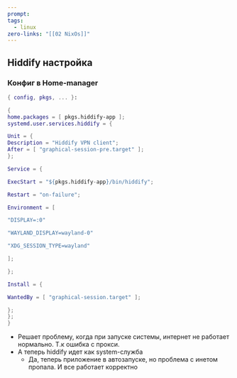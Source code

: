 ```yaml
---
prompt: 
tags:
  - linux
zero-links: "[[02 NixOs]]"
---
```

## Hiddify настройка

### Конфиг в Home-manager
```nix
{ config, pkgs, ... }:

{
home.packages = [ pkgs.hiddify-app ];
systemd.user.services.hiddify = {

Unit = {
Description = "Hiddify VPN client";
After = [ "graphical-session-pre.target" ];
};

Service = {

ExecStart = "${pkgs.hiddify-app}/bin/hiddify";

Restart = "on-failure";

Environment = [

"DISPLAY=:0"

"WAYLAND_DISPLAY=wayland-0"

"XDG_SESSION_TYPE=wayland"

];

};

Install = {

WantedBy = [ "graphical-session.target" ];

};
};
}
```

- Решает проблему, когда при запуске  системы, интернет не работает нормально. Т.к ошибка с прокси.
- А теперь hiddify идет как system-служба
	- Да, теперь приложение в автозапуске, но проблема с инетом пропала. И все работает корректно


